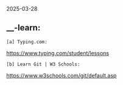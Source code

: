 2025-03-28

__-learn:
---------
    [a] Typing.com:
https://www.typing.com/student/lessons

    [b] Learn Git | W3 Schools:
https://www.w3schools.com/git/default.asp
